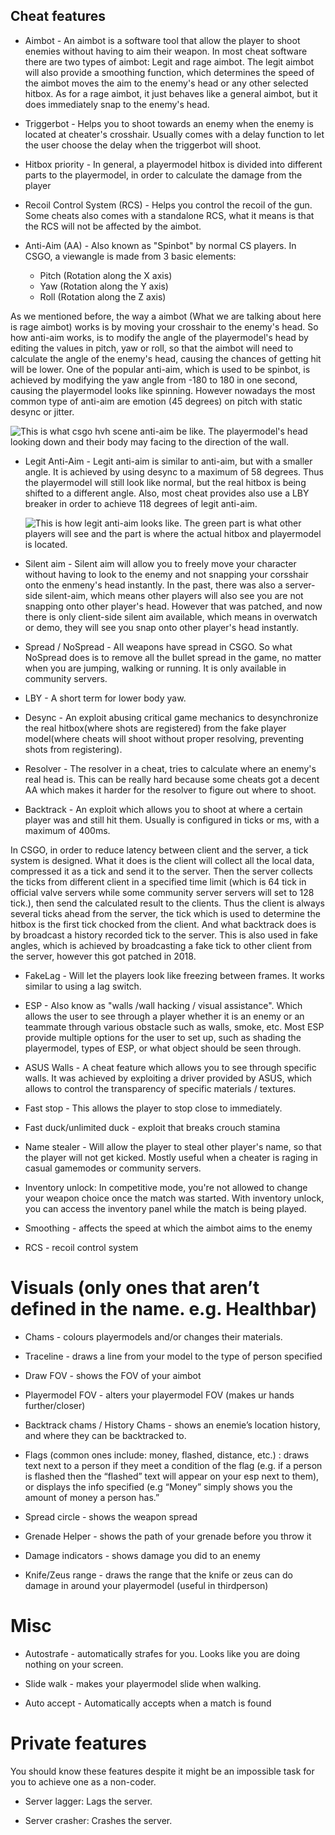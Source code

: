## Cheat features

* Aimbot - An aimbot is a software tool that allow the player to shoot enemies without having to aim their weapon. In most cheat software there are two types of aimbot: Legit and rage aimbot. The legit aimbot will also provide a smoothing function, which determines the speed of the aimbot moves the aim to the enemy's head or any other selected hitbox. As for a rage aimbot, it just behaves like a general aimbot, but it does immediately snap to the enemy's head.

* Triggerbot - Helps you to shoot towards an enemy when the enemy is located at cheater's crosshair. Usually comes with a delay function to let the user choose the delay when the triggerbot will shoot.

* Hitbox priority - In general, a playermodel hitbox is divided into different parts to the playermodel, in order to calculate the damage from the player

* Recoil Control System \(RCS\) - Helps you control the recoil of the gun. Some cheats also comes with a standalone RCS, what it means is that the RCS will not be affected by the aimbot.

* Anti-Aim \(AA\) - Also known as "Spinbot" by normal CS players. In CSGO, a viewangle is made from 3 basic elements:
  * Pitch \(Rotation along the X axis\)
  * Yaw   \(Rotation along the Y axis\)
  * Roll  \(Rotation along the Z axis\)

As we mentioned before, the way a aimbot \(What we are talking about here is rage aimbot\) works is by moving your crosshair to the enemy's head. So how anti-aim works, is to modify the angle of the playermodel's head by editing the values in pitch, yaw or roll, so that the aimbot will need to calculate the angle of the enemy's head, causing the chances of getting hit will be lower. One of the popular anti-aim, which is used to be spinbot, is achieved by modifying the yaw angle from -180 to 180 in one second, causing the playermodel looks like spinning. However nowadays the most common type of anti-aim are emotion \(45 degrees\) on pitch with static desync or jitter.

![This is what csgo hvh scene anti-aim be like. The playermodel&apos;s head looking down and their body may facing to the direction of the wall.](https://i.ytimg.com/vi/M2Tvf0EOXik/maxresdefault.jpg)

* Legit Anti-Aim - Legit anti-aim is similar to anti-aim, but with a smaller angle. It is achieved by using desync to a maximum of 58 degrees. Thus the playermodel will still look like normal, but the real hitbox is being shifted to a different angle. Also, most cheat provides also use a LBY breaker in order to achieve 118 degrees of legit anti-aim.

  ![This is how legit anti-aim looks like. The green part is what other players will see and the part is where the actual hitbox and playermodel is located. ](https://i.imgur.com/MgQ1jpJ.png)

* Silent aim - Silent aim will allow you to freely move your character without having to look to the enemy and not snapping your corsshair onto the enmeny's head instantly. In the past, there was also a server-side silent-aim, which means other players will also see you are not snapping onto other player's head. However that was patched, and now there is only client-side silent aim available, which means in overwatch or demo, they will see you snap onto other player's head instantly.

* Spread / NoSpread - All weapons have spread in CSGO. So what NoSpread does is to remove all the bullet spread in the game, no matter when you are jumping, walking or running. It is only available in community servers.

* LBY - A short term for lower body yaw.

* Desync - An exploit abusing critical game mechanics to desynchronize the real hitbox(where shots are registered) from the fake player model(where cheats will shoot without proper resolving, preventing shots from registering).

* Resolver - The resolver in a cheat, tries to calculate where an enemy's real head is. This can be really hard because some cheats got a decent AA which makes it harder for the resolver to figure out where to shoot.

* Backtrack - An exploit which allows you to shoot at where a certain player was and still hit them. Usually is configured in ticks or ms, with a maximum of 400ms.

In CSGO, in order to reduce latency between client and the server, a tick system is designed. What it does is the client will collect all the local data, compressed it as a tick and send it to the server. Then the server collects the ticks from different client in a specified time limit \(which is 64 tick in official valve servers while some community server servers will set to 128 tick.\), then send the calculated result to the clients. Thus the client is always several ticks ahead from the server, the tick which is used to determine the hitbox is the first tick chocked from the client. And what backtrack does is by broadcast a history recorded tick to the server. This is also used in fake angles, which is achieved by broadcasting a fake tick to other client from the server, however this got patched in 2018.

* FakeLag - Will let the players look like freezing between frames. It works similar to using a lag switch.

* ESP - Also know as "walls /wall hacking / visual assistance". Which allows the user to see through a player whether it is an enemy or an teammate through various obstacle such as walls, smoke, etc. Most ESP provide multiple options for the user to set up, such as shading the playermodel, types of ESP, or what object should be seen through.

* ASUS Walls - A cheat feature which allows you to see through specific walls. It was achieved by exploiting a driver provided by ASUS, which allows to control the transparency of specific materials / textures.

* Fast stop - This allows the player to stop close to immediately.

* Fast duck/unlimited duck - exploit that breaks crouch stamina

* Name stealer - Will allow the player to steal other player's name, so that the player will not get kicked. Mostly useful when a cheater is raging in casual gamemodes or community servers.

* Inventory unlock: In competitive mode, you're not allowed to change your weapon choice once the match was started. With inventory unlock, you can access the inventory panel while the match is being played.

* Smoothing - affects the speed at which the aimbot aims to the enemy

* RCS - recoil control system

# Visuals \(only ones that aren’t defined in the name. e.g. Healthbar\)

* Chams - colours playermodels and/or changes their materials.

* Traceline - draws a line from your model to the type of person specified

* Draw FOV - shows the FOV of your aimbot

* Playermodel FOV - alters your playermodel FOV \(makes ur hands further/closer\)

* Backtrack chams / History Chams - shows an enemie’s location history, and where they can be backtracked to.

* Flags \(common ones include: money, flashed, distance, etc.\) : draws text next to a person if they meet a condition of the flag \(e.g. if a person is flashed then the “flashed” text will appear on your esp next to them\), or displays the info specified \(e.g “Money” simply shows you the amount of money a person has.”

* Spread circle - shows the weapon spread

* Grenade Helper - shows the path of your grenade before you throw it

* Damage indicators - shows damage you did to an enemy

* Knife/Zeus range - draws the range that the knife or zeus can do damage in around your playermodel \(useful in thirdperson\)

# Misc

* Autostrafe - automatically strafes for you. Looks like you are doing nothing on your screen.

* Slide walk - makes your playermodel slide when walking.

* Auto accept - Automatically accepts when a match is found

# Private features

You should know these features despite it might be an impossible task for you to achieve one as a non-coder.

* Server lagger: Lags the server.

* Server crasher: Crashes the server.
